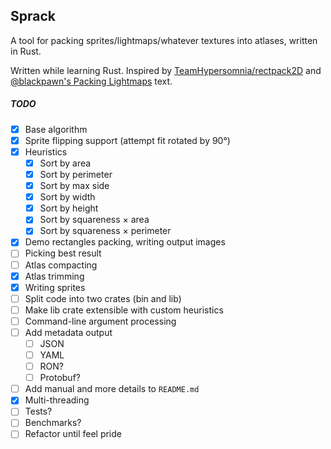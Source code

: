 ## Sprack

A tool for packing sprites/lightmaps/whatever textures into atlases, written in Rust.

Written while learning Rust. Inspired by [TeamHypersomnia/rectpack2D](https://github.com/TeamHypersomnia/rectpack2D)
and [@blackpawn's Packing Lightmaps](http://blackpawn.com/texts/lightmaps/default.html) text.

##### TODO
- [x] Base algorithm
- [x] Sprite flipping support (attempt fit rotated by 90°)
- [x] Heuristics
  - [x] Sort by area
  - [x] Sort by perimeter
  - [x] Sort by max side
  - [x] Sort by width
  - [x] Sort by height
  - [x] Sort by squareness × area
  - [x] Sort by squareness × perimeter
- [x] Demo rectangles packing, writing output images
- [ ] Picking best result
- [ ] Atlas compacting
- [x] Atlas trimming
- [x] Writing sprites
- [ ] Split code into two crates (bin and lib)
- [ ] Make lib crate extensible with custom heuristics
- [ ] Command-line argument processing
- [ ] Add metadata output
  - [ ] JSON
  - [ ] YAML
  - [ ] RON?
  - [ ] Protobuf?
- [ ] Add manual and more details to `README.md`
- [x] Multi-threading
- [ ] Tests?
- [ ] Benchmarks?
- [ ] Refactor until feel pride
